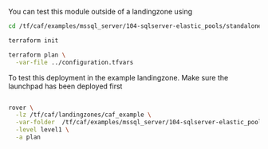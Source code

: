 You can test this module outside of a landingzone using

```bash
cd /tf/caf/examples/mssql_server/104-sqlserver-elastic_pools/standalone

terraform init

terraform plan \
  -var-file ../configuration.tfvars

```

To test this deployment in the example landingzone. Make sure the launchpad has been deployed first

```bash

rover \
  -lz /tf/caf/landingzones/caf_example \
  -var-folder  /tf/caf/examples/mssql_server/104-sqlserver-elastic_pools/ \
  -level level1 \
  -a plan

```